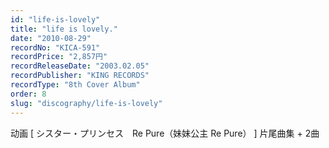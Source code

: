 ```yaml
---
id: "life-is-lovely"
title: "life is lovely."
date: "2010-08-29"
recordNo: "KICA-591"
recordPrice: "2,857円"
recordReleaseDate: "2003.02.05"
recordPublisher: "KING RECORDS"
recordType: "8th Cover Album"
order: 8
slug: "discography/life-is-lovely"
---
```


动画 \[ シスター・プリンセス　Re Pure（妹妹公主 Re Pure） \] 片尾曲集 + 2曲
